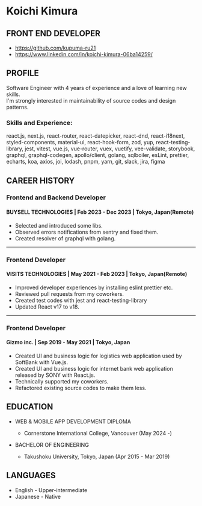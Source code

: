 # Koichi Kimura
## FRONT END DEVELOPER

- https://github.com/kupuma-ru21
- https://www.linkedin.com/in/koichi-kimura-06ba14259/

## PROFILE
Software Engineer with 4 years of experience and a love of learning new skills.
<br />
I'm strongly interested in maintainability of source codes and design patterns.

### Skills and Experience:
react.js, next.js, react-router, react-datepicker, react-dnd, react-i18next, styled-components, material-ui, react-hook-form, zod, yup, react-testing-library, jest, vitest, vue.js, vue-router, vuex, vuetify, vee-validate, storybook, graphql, graphql-codegen, apollo/client, golang, sqlboiler, esLint, prettier, echarts, koa, axios, joi, lodash, pnpm, yarn, git, slack, jira, figma

## CAREER HISTORY
### Frontend and Backend Developer

#### BUYSELL TECHNOLOGIES | Feb 2023 - Dec 2023 | Tokyo, Japan(Remote)

- Selected and introduced some libs.
- Observed errors notifications from sentry and fixed them.
- Created resolver of graphql with golang.

---

### Frontend Developer
#### VISITS TECHNOLOGIES | May 2021 - Feb 2023 | Tokyo, Japan(Remote)

- Improved developer experiences by installing eslint prettier etc.
- Reviewed pull requests from my coworkers.
- Created test codes with jest and react-testing-library
- Updated React v17 to v18.

---

### Frontend Developer
#### Gizmo inc. | Sep 2019 - May 2021 | Tokyo, Japan

- Created UI and business logic for logistics web application used by SoftBank with Vue.js.
- Created UI and business logic for internet bank web application released by SONY with React.js.
- Technically supported my coworkers.
- Refactored existing source codes to make them less. 

## EDUCATION
- WEB & MOBILE APP DEVELOPMENT DIPLOMA
    - Cornerstone International College, Vancouver (May 2024 -)

- BACHELOR OF ENGINEERING
    - Takushoku University, Tokyo, Japan (Apr 2015 - Mar 2019)

## LANGUAGES
- English - Upper-intermediate
- Japanese - Native